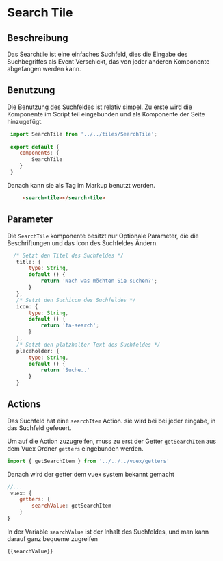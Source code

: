 # Search Tile

## Beschreibung

Das Searchtile ist eine einfaches Suchfeld, dies die Eingabe des Suchbegriffes als Event
Verschickt, das von jeder anderen Komponente abgefangen werden kann.

## Benutzung

Die Benutzung des Suchfeldes ist relativ simpel. Zu erste wird die Komponente im Script teil eingebunden 
und als Komponente der Seite hinzugefügt. 

``` js
 import SearchTile from '../../tiles/SearchTile';
 
 export default {
    components: {
        SearchTile
    }
 }
```

Danach kann sie als Tag im Markup benutzt werden.

``` html
     <search-tile></search-tile>
```


## Parameter

Die `SearchTile`  komponente besitzt nur Optionale Parameter, die die Beschriftungen und das Icon des
Suchfeldes Ändern.

``` js
  /* Setzt den Titel des Suchfeldes */
   title: {
       type: String,
       default () {
           return 'Nach was möchten Sie suchen?';
       }
   },
   /* Setzt den Suchicon des Suchfeldes */
   icon: {
       type: String,
       default () {
           return 'fa-search';
       }
   },
   /* Setzt den platzhalter Text des Suchfeldes */
   placeholder: {
       type: String,
       default () {
           return 'Suche..'
       }
   }
```

## Actions

Das Suchfeld hat eine `searchItem` Action. sie wird bei bei jeder eingabe, in das Suchfeld gefeuert.

Um auf die Action zuzugreifen, muss zu erst der Getter  `getSearchItem`  aus dem Vuex Ordner `getters` eingebunden
werden.

``` js
import { getSearchItem } from '../../../vuex/getters'

```

Danach  wird der getter dem vuex system bekannt gemacht

``` js
//...
 vuex: {
    getters: {
        searchValue: getSearchItem
    }
}
```

In der Variable `searchValue` ist der Inhalt des Suchfeldes, und man kann darauf ganz bequeme zugreifen

``` html
{{searchValue}}
```


[Font-Awesome]: fontawesome.io/icons/